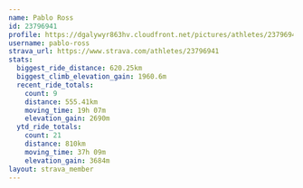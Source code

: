 ```yaml
---
name: Pablo Ross
id: 23796941
profile: https://dgalywyr863hv.cloudfront.net/pictures/athletes/23796941/14615399/1/large.jpg
username: pablo-ross
strava_url: https://www.strava.com/athletes/23796941
stats:
  biggest_ride_distance: 620.25km
  biggest_climb_elevation_gain: 1960.6m
  recent_ride_totals:
    count: 9
    distance: 555.41km
    moving_time: 19h 07m
    elevation_gain: 2690m
  ytd_ride_totals:
    count: 21
    distance: 810km
    moving_time: 37h 09m
    elevation_gain: 3684m
layout: strava_member
--- 
```

